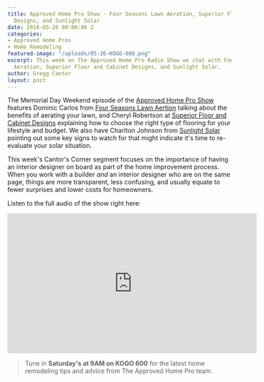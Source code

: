 ```yaml
---
title: Approved Home Pro Show - Four Seasons Lawn Aeration, Superior Floor and Cabinet
  Designs, and Sunlight Solar
date: 2018-05-26 00:00:00 Z
categories:
- Approved Home Pros
- Home Remodeling
featured-image: "/uploads/05-26-KOGO-600.png"
excerpt: This week on The Approved Home Pro Radio Show we chat with Four Seasons Lawn
  Aeration, Superior Floor and Cabinet Designs, and Sunlight Solar.
author: Gregg Cantor
layout: post
---
```


The Memorial Day Weekend episode of the [Approved Home Pro Show](https://www.sandiegoapprovedhomepros.com/blog/the-approved-home-pro-radio-show-four-seasons-lawn-aeration-superior-floor-and-cabinet-designs-sunlight-solar/) features Dominic Carlos from [Four Seasons Lawn Aertion](http://www.lawnaerating.com/) talking about the benefits of aerating your lawn, and Cheryl Robertson at [Superior Floor and Cabinet Designs](http://www.superiorfloors.com/) explaining how to choose the right type of flooring for your lifestyle and budget. We also have Charlton Johnson from [Sunlight Solar](https://www.sunlightsolarinc.com/) pointing out some key signs to watch for that might indicate it's time to re-evaluate your solar situation.

This week's Cantor's Corner segment focuses on the importance of having an interior designer on board as part of the home improvement process. When you work with a builder _and_ an interior designer who are on the same page, things are more transparent, less confusing, and usually equate to fewer surprises and lower costs for homeowners.

Listen to the full audio of the show right here:

<div class="flex-video">
  <iframe width="560" height="315" src="https://www.youtube.com/embed/LdFTxJmasCM?rel=0&amp;showinfo=0" frameborder="0" allow="autoplay; encrypted-media" allowfullscreen></iframe>
</div>

> Tune in **Saturday's at 9AM on KOGO 600** for the latest home remodeling tips and advice from The Approved Home Pro team.
